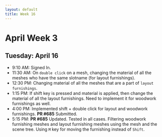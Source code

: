 ```yaml
---
layout: default
title: Week 16
---
```


# **April Week 3**
## **Tuesday: April 16**
- 9:10  AM: Signed In.
- 11:30 AM: On `double click` on a mesh, changing the material of all the meshes who have the same slotname (for layout furnishings).
- 12:30 PM: Changing material of all the meshes that are a part of `layout furnishings`.
- 1:15  PM: If shift key is pressed and material is applied, then change the material of all the layout furnishings. Need to implement it for woodwork furnishings as well.
- 4:00  PM: Implemented shift + double click for layout and woodwork furnishings. **PR #685** Submitted.
- 5:15  PM: **PR #685** Updated. Tested in all cases. Filtering woodwork furnishing meshes and layout furnishing meshes using the mesh and the scene tree. Using `M` key for moving the furnishing instead of `Shift`.
